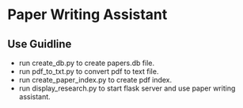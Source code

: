# Paper Writing Assistant

## Use Guidline

* run create_db.py to create papers.db file.
* run pdf_to_txt.py to convert pdf to text file.
* run create_paper_index.py to create pdf index.
* run display_research.py to start flask server and use paper writing assistant.
